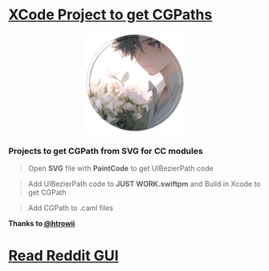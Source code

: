 [XCode Project to get CGPaths](https://github.com/dobabaophuc1706/misakarepo)
=============
<p align="center"> 
 <img src="https://raw.githubusercontent.com/dobabaophuc1706/dobabaophuc1706/main/README/Avt.png" alt="Avt" width="Avt" height="200"/> 
  <p/> 

  <h3 align="left">Projects to get CGPath from SVG for CC modules</h3>
  
> Open **SVG** file with **PaintCode** to get UIBezierPath code

> Add UIBezierPath code to **JUST WORK.swiftpm** and Build in Xcode to get CGPath

> Add CGPath to .caml files

**Thanks to [@htrowii](https://twitter.com/htrowii)**

[Read Reddit GUI](https://www.reddit.com/r/iOSthemes/comments/12dbmcy/tutorial_theming_ios_control_center_modules_on/?rdt=54329&onetap_auto=true&one_tap=true)
=============

